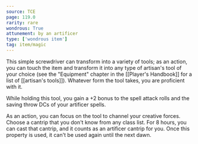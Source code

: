 ```yaml
---
source: TCE
page: 119.0
rarity: rare
wondrous: True
attunement: by an artificer
type: ['wondrous item']
tag: item/magic
---
```


This simple screwdriver can transform into a variety of tools; as an action, you can touch the item and transform it into any type of artisan's tool of your choice (see the "Equipment" chapter in the [[Player's Handbook]] for a list of [[artisan's tools]]). Whatever form the tool takes, you are proficient with it.

While holding this tool, you gain a +2 bonus to the spell attack rolls and the saving throw DCs of your artificer spells.

As an action, you can focus on the tool to channel your creative forces. Choose a cantrip that you don't know from any class list. For 8 hours, you can cast that cantrip, and it counts as an artificer cantrip for you. Once this property is used, it can't be used again until the next dawn.


